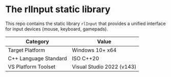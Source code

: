 # The rlInput static library

This repo contains the static library `rlInput` that provides a unified interface for input devices
(mouse, keyboard, gamepads).

| Category              | Value                     |
|-----------------------|---------------------------|
| Target Platform       | Windows 10+ x64           |
| C++ Language Standard | ISO C++20                 |
| VS Platform Toolset   | Visual Studio 2022 (v143) |
